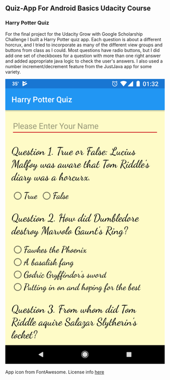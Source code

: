 ## Quiz-App For Android Basics Udacity Course

### Harry Potter Quiz

For the final project for the Udacity Grow with Google Scholarship Challenge I built a Harry Potter quiz app. 
Each question is about a different horcrux, and I tried to incorporate as many of the different view groups and buttons from class as I could. 
Most questions have radio buttons, but I did add one set of checkboxes for a question with more than one right answer and added appropriate java logic to check the user's answers. I also used a number increment/decrement feature from the JustJava app for some variety.

![screenshot of app](https://raw.githubusercontent.com/WillMcIntosh/Quiz-App/master/app/src/main/res/drawable/screenshot_20180412_013242.png)




App icon from FontAwesome. License info [here](https://fontawesome.com/license)
